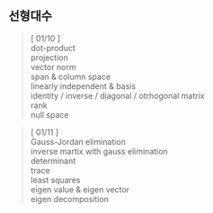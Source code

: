 ## 선형대수 

> [ 01/10 ]     
> dot-product   
> projection     
> vector norm    
> span & column space    
> linearly independent & basis    
> identity / inverse / diagonal / otrhogonal matrix    
> rank    
> null space 

> [ 01/11 ]   
> Gauss-Jordan elimination    
> inverse martix with gauss elimination    
> determinant     
> trace    
> least squares    
> eigen value & eigen vector   
> eigen decomposition    
>     
